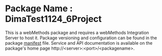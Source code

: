 # Package Name : DimaTest1124_6Project
This is a webMethods package and requires a webMethods Integration Server to host it. Package versioning and configuration can be found in the package [manifest](./DimaTest1124_6Project/manifest.v3) file. Service and API documentation is available on the package's home page http://&lt;server&gt;:&lt;port&gt;/&lt;packagename>.
